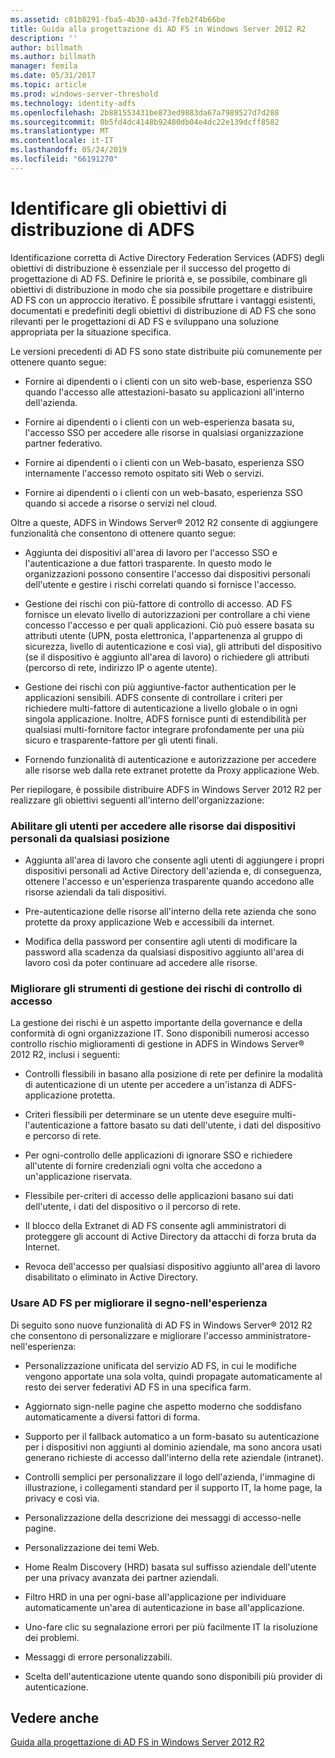 ```yaml
---
ms.assetid: c81b8291-fba5-4b30-a43d-7feb2f4b66be
title: Guida alla progettazione di AD FS in Windows Server 2012 R2
description: ''
author: billmath
ms.author: billmath
manager: femila
ms.date: 05/31/2017
ms.topic: article
ms.prod: windows-server-threshold
ms.technology: identity-adfs
ms.openlocfilehash: 2b881553431be873ed9883da67a7989527d7d288
ms.sourcegitcommit: 0b5fd4dc4148b92480db04e4dc22e139dcff8582
ms.translationtype: MT
ms.contentlocale: it-IT
ms.lasthandoff: 05/24/2019
ms.locfileid: "66191270"
---
```

# <a name="identify-your-ad-fs-deployment-goals"></a>Identificare gli obiettivi di distribuzione di ADFS

Identificazione corretta di Active Directory Federation Services \(ADFS\) degli obiettivi di distribuzione è essenziale per il successo del progetto di progettazione di AD FS. Definire le priorità e, se possibile, combinare gli obiettivi di distribuzione in modo che sia possibile progettare e distribuire AD FS con un approccio iterativo. È possibile sfruttare i vantaggi esistenti, documentati e predefiniti degli obiettivi di distribuzione di AD FS che sono rilevanti per le progettazioni di AD FS e sviluppano una soluzione appropriata per la situazione specifica.  
  
Le versioni precedenti di AD FS sono state distribuite più comunemente per ottenere quanto segue:  
  
-   Fornire ai dipendenti o i clienti con un sito web\-base, esperienza SSO quando l'accesso alle attestazioni\-basato su applicazioni all'interno dell'azienda.  
  
-   Fornire ai dipendenti o i clienti con un web\-esperienza basata su, l'accesso SSO per accedere alle risorse in qualsiasi organizzazione partner federativo.  
  
-   Fornire ai dipendenti o i clienti con un Web\-basato, esperienza SSO internamente l'accesso remoto ospitato siti Web o servizi.  
  
-   Fornire ai dipendenti o i clienti con un web\-basato, esperienza SSO quando si accede a risorse o servizi nel cloud.  
  
Oltre a queste, ADFS in Windows Server® 2012 R2 consente di aggiungere funzionalità che consentono di ottenere quanto segue:  
  
-   Aggiunta dei dispositivi all'area di lavoro per l'accesso SSO e l'autenticazione a due fattori trasparente. In questo modo le organizzazioni possono consentire l'accesso dai dispositivi personali dell'utente e gestire i rischi correlati quando si fornisce l'accesso.  
  
-   Gestione dei rischi con più\-fattore di controllo di accesso. AD FS fornisce un elevato livello di autorizzazioni per controllare a chi viene concesso l'accesso e per quali applicazioni. Ciò può essere basata su attributi utente \(UPN, posta elettronica, l'appartenenza al gruppo di sicurezza, livello di autenticazione e così via\), gli attributi del dispositivo \(se il dispositivo è aggiunto all'area di lavoro\) o richiedere gli attributi \(percorso di rete, indirizzo IP o agente utente\).  
  
-   Gestione dei rischi con più aggiuntive\-factor authentication per le applicazioni sensibili. ADFS consente di controllare i criteri per richiedere multi\-fattore di autenticazione a livello globale o in ogni singola applicazione. Inoltre, ADFS fornisce punti di estendibilità per qualsiasi multi\-fornitore factor integrare profondamente per una più sicuro e trasparente\-fattore per gli utenti finali.  
  
-   Fornendo funzionalità di autenticazione e autorizzazione per accedere alle risorse web dalla rete extranet protette da Proxy applicazione Web.  
  
Per riepilogare, è possibile distribuire ADFS in Windows Server 2012 R2 per realizzare gli obiettivi seguenti all'interno dell'organizzazione:  
  
### <a name="enable-your-users-to-access-resources-on-their-personal-devices-from-anywhere"></a>Abilitare gli utenti per accedere alle risorse dai dispositivi personali da qualsiasi posizione  
  
-   Aggiunta all'area di lavoro che consente agli utenti di aggiungere i propri dispositivi personali ad Active Directory dell'azienda e, di conseguenza, ottenere l'accesso e un'esperienza trasparente quando accedono alle risorse aziendali da tali dispositivi.  
  
-   Pre\-autenticazione delle risorse all'interno della rete azienda che sono protette da proxy applicazione Web e accessibili da internet.  
  
-   Modifica della password per consentire agli utenti di modificare la password alla scadenza da qualsiasi dispositivo aggiunto all'area di lavoro così da poter continuare ad accedere alle risorse.  
  
### <a name="enhance-your-access-control-risk-management-tools"></a>Migliorare gli strumenti di gestione dei rischi di controllo di accesso  
La gestione dei rischi è un aspetto importante della governance e della conformità di ogni organizzazione IT. Sono disponibili numerosi accesso controllo rischio miglioramenti di gestione in ADFS in Windows Server® 2012 R2, inclusi i seguenti:  
  
-   Controlli flessibili in basano alla posizione di rete per definire la modalità di autenticazione di un utente per accedere a un'istanza di ADFS\-applicazione protetta.  
  
-   Criteri flessibili per determinare se un utente deve eseguire multi\-l'autenticazione a fattore basato su dati dell'utente, i dati del dispositivo e percorso di rete.  
  
-   Per ogni\-controllo delle applicazioni di ignorare SSO e richiedere all'utente di fornire credenziali ogni volta che accedono a un'applicazione riservata.  
  
-   Flessibile per\-criteri di accesso delle applicazioni basano sui dati dell'utente, i dati del dispositivo o il percorso di rete.  
  
-   Il blocco della Extranet di AD FS consente agli amministratori di proteggere gli account di Active Directory da attacchi di forza bruta da Internet.  
  
-   Revoca dell'accesso per qualsiasi dispositivo aggiunto all'area di lavoro disabilitato o eliminato in Active Directory.  
  
### <a name="use-ad-fs-to-enhance-the-sign-in-experience"></a>Usare AD FS per migliorare il segno\-nell'esperienza  
Di seguito sono nuove funzionalità di AD FS in Windows Server® 2012 R2 che consentono di personalizzare e migliorare l'accesso amministratore\-nell'esperienza:  
  
-   Personalizzazione unificata del servizio AD FS, in cui le modifiche vengono apportate una sola volta, quindi propagate automaticamente al resto dei server federativi AD FS in una specifica farm.  
  
-   Aggiornato sign\-nelle pagine che aspetto moderno che soddisfano automaticamente a diversi fattori di forma.  
  
-   Supporto per il fallback automatico a un form\-basato su autenticazione per i dispositivi non aggiunti al dominio aziendale, ma sono ancora usati generano richieste di accesso dall'interno della rete aziendale \(intranet\).  
  
-   Controlli semplici per personalizzare il logo dell'azienda, l'immagine di illustrazione, i collegamenti standard per il supporto IT, la home page, la privacy e così via.  
  
-   Personalizzazione della descrizione dei messaggi di accesso\-nelle pagine.  
  
-   Personalizzazione dei temi Web.  
  
-   Home Realm Discovery \(HRD\) basata sul suffisso aziendale dell'utente per una privacy avanzata dei partner aziendali.  
  
-   Filtro HRD in una per ogni\-base all'applicazione per individuare automaticamente un'area di autenticazione in base all'applicazione.  
  
-   Uno\-fare clic su segnalazione errori per più facilmente IT la risoluzione dei problemi.  
  
-   Messaggi di errore personalizzabili.  
  
-   Scelta dell'autenticazione utente quando sono disponibili più provider di autenticazione.  
  
## <a name="see-also"></a>Vedere anche  
[Guida alla progettazione di AD FS in Windows Server 2012 R2](../../ad-fs/design/AD-FS-Design-Guide-in-Windows-Server-2012-R2.md)  
  

